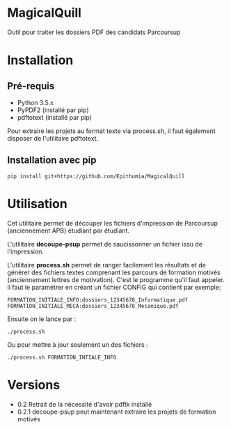 # MagicalQuill
Outil pour traiter les dossiers PDF des candidats Parcoursup

# Installation

## Pré-requis

* Python 3.5.x
* PyPDF2 (installé par pip)
* pdftotext (installé par pip)

Pour extraire les projets au format texte via process.sh, 
il faut également disposer de l'utilitaire pdftotext.

## Installation avec pip

    pip install git+https://github.com/Epithumia/MagicalQuill

# Utilisation

Cet utilitaire permet de découper les fichiers d'impression de Parcoursup
(anciennement APB) étudiant par étudiant.

L'utilitaire **decoupe-psup** permet de saucissonner un fichier issu
de l'impression.

L'utilitaire **process.sh** permet de ranger facilement les résultats et de
générer des fichiers textes comprenant les parcours de formation motivés
(anciennement lettres de motivation). C'est le programme qu'il faut appeler.
Il faut le paramétrer en créant un fichier CONFIG qui contient par exemple:

    FORMATION_INITIALE_INFO:dossiers_12345678_Informatique.pdf
    FORMATION_INITIALE_MECA:dossiers_12345678_Mecanique.pdf

Ensuite on le lance par :

    ./process.sh

Ou pour mettre à jour seulement un des fichiers :

    ./process.sh FORMATION_INTIALE_INFO

# Versions

* 0.2 Retrait de la nécessité d'avoir pdftk installé
* 0.2.1 decoupe-psup peut maintenant extraire les projets de formation motivés